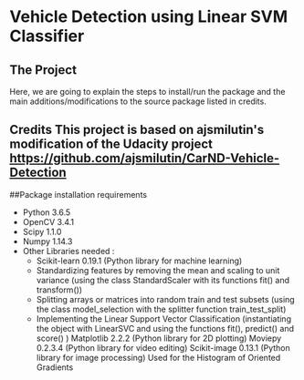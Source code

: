 [//]: # (Image References)

[image1]: ./examples/kitti.png



# Vehicle Detection using Linear SVM Classifier
The Project
---
Here, we are going to explain the steps to install/run the package and the main additions/modifications to the source package listed in credits.


**Credits**
This project is based on ajsmilutin's modification of the Udacity project https://github.com/ajsmilutin/CarND-Vehicle-Detection
---
##Package installation requirements
* Python 3.6.5
* OpenCV 3.4.1
* Scipy 1.1.0
* Numpy 1.14.3
* Other Libraries needed :
  - Scikit-learn 0.19.1 (Python library for machine learning)
  - Standardizing features by removing the mean and scaling to unit variance (using the class StandardScaler with its functions fit() and transform())
  - Splitting arrays or matrices into random train and test subsets (using the class model_selection with the splitter function train_test_split)
  - Implementing the Linear Support Vector Classification (instantiating the object with LinearSVC and using the functions fit(), predict() and score() )
Matplotlib 2.2.2 (Python library for 2D plotting)
Moviepy 0.2.3.4 (Python library for video editing)
Scikit-image 0.13.1 (Python library for image processing)
Used for the Histogram of Oriented Gradients


